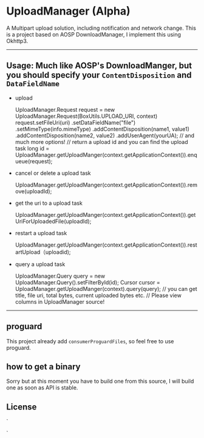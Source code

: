 # UploadManager (Alpha)
A Multipart upload solution, including notification and network change.
This is a project based on AOSP DownloadManager, I implement this using Okhttp3.

------

## Usage: Much like AOSP's DownloadManger, but you should specify your `ContentDisposition` and `DataFieldName`
* upload
  
    UploadManager.Request request = new UploadManager.Request(BoxUtils.UPLOAD_URI, context)
    request.setFileUri(uri)
          .setDataFieldName("file")
          .setMimeType(info.mimeType)
          .addContentDisposition(name1, value1)
          .addContentDisposition(name2, value2)
          .addUserAgent(yourUA);
          // and much more options!
        // return a upload id and you can find the upload task
    long id = UploadManager.getUploadManger(context.getApplicationContext()).enqueue(request);


* cancel or delete a upload task

    UploadManager.getUploadManger(context.getApplicationContext()).remove(uploadId);

* get the uri to a upload task

    UploadManager.getUploadManger(context.getApplicationContext()).getUriForUploadedFile(uploadId);

* restart a upload task

    UploadManager.getUploadManger(context.getApplicationContext()).restartUpload（uploadid);

* query a upload task

    UploadManager.Query query = new UploadManager.Query().setFilterById(id);
    Cursor cursor = UploadManager.getUploadManger(context).query(query);
    // you can get title, file uri, total bytes, current uploaded bytes etc.
    // Please view columns in UploadManager source!

------

## proguard

This project already add `consumerProguardFiles`, so feel free to use proguard.

## how to get a binary


Sorry but at this moment you have to build one from this source,
I will build one as soon as API is stable.

## License
`

`